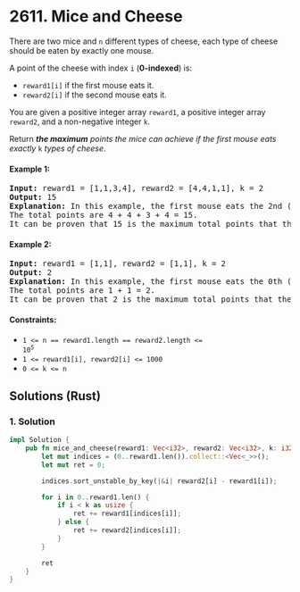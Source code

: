 # 2611. Mice and Cheese
There are two mice and `n` different types of cheese, each type of cheese should be eaten by exactly one mouse.

A point of the cheese with index `i` (**0-indexed**) is:

* `reward1[i]` if the first mouse eats it.
* `reward2[i]` if the second mouse eats it.

You are given a positive integer array `reward1`, a positive integer array `reward2`, and a non-negative integer `k`.

Return ***the maximum** points the mice can achieve if the first mouse eats exactly* `k` *types of cheese*.

#### Example 1:
<pre>
<strong>Input:</strong> reward1 = [1,1,3,4], reward2 = [4,4,1,1], k = 2
<strong>Output:</strong> 15
<strong>Explanation:</strong> In this example, the first mouse eats the 2nd (0-indexed) and the 3rd types of cheese, and the second mouse eats the 0th and the 1st types of cheese.
The total points are 4 + 4 + 3 + 4 = 15.
It can be proven that 15 is the maximum total points that the mice can achieve.
</pre>

#### Example 2:
<pre>
<strong>Input:</strong> reward1 = [1,1], reward2 = [1,1], k = 2
<strong>Output:</strong> 2
<strong>Explanation:</strong> In this example, the first mouse eats the 0th (0-indexed) and 1st types of cheese, and the second mouse does not eat any cheese.
The total points are 1 + 1 = 2.
It can be proven that 2 is the maximum total points that the mice can achieve.
</pre>

#### Constraints:
* <code>1 <= n == reward1.length == reward2.length <= 10<sup>5</sup></code>
* `1 <= reward1[i], reward2[i] <= 1000`
* `0 <= k <= n`

## Solutions (Rust)

### 1. Solution
```Rust
impl Solution {
    pub fn mice_and_cheese(reward1: Vec<i32>, reward2: Vec<i32>, k: i32) -> i32 {
        let mut indices = (0..reward1.len()).collect::<Vec<_>>();
        let mut ret = 0;

        indices.sort_unstable_by_key(|&i| reward2[i] - reward1[i]);

        for i in 0..reward1.len() {
            if i < k as usize {
                ret += reward1[indices[i]];
            } else {
                ret += reward2[indices[i]];
            }
        }

        ret
    }
}
```
